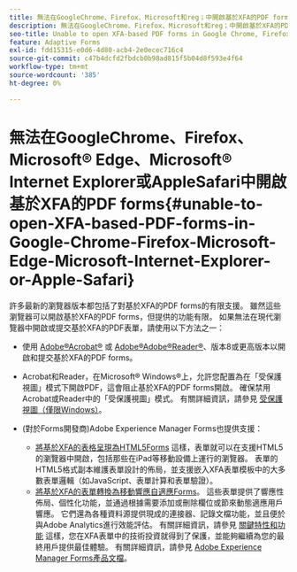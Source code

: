 ```yaml
---
title: 無法在GoogleChrome、Firefox、Microsoft和reg；中開啟基於XFA的PDF forms邊緣，Microsoft&reg;Internet Explorer或AppleSafari
description: 無法在GoogleChrome、Firefox、Microsoft和reg；中開啟基於XFA的PDF forms邊緣，Microsoft&reg;Internet Explorer或AppleSafari
seo-title: Unable to open XFA-based PDF forms in Google Chrome, Firefox, Microsoft Edge, Microsoft Internet Explorer, or Apple Safari
feature: Adaptive Forms
exl-id: fdd15315-e0d6-4d80-acb4-2e0ecec716c4
source-git-commit: c47b4dcfd2fbdcb0b98ad815f5b04d8f593e4f64
workflow-type: tm+mt
source-wordcount: '385'
ht-degree: 0%

---
```


# 無法在GoogleChrome、Firefox、Microsoft® Edge、Microsoft® Internet Explorer或AppleSafari中開啟基於XFA的PDF forms{#unable-to-open-XFA-based-PDF-forms-in-Google-Chrome-Firefox-Microsoft-Edge-Microsoft-Internet-Explorer-or-Apple-Safari}

許多最新的瀏覽器版本都包括了對基於XFA的PDF forms的有限支援。 雖然這些瀏覽器可以開啟基於XFA的PDF forms，但提供的功能有限。 如果無法在現代瀏覽器中開啟或提交基於XFA的PDF表單，請使用以下方法之一：

* 使用 [Adobe®Acrobat®](https://www.adobe.com/acrobat.html) 或 [Adobe®Adobe®Reader®](https://get.adobe.com/reader/)、版本8或更高版本以開啟和提交基於XFA的PDF forms。
* Acrobat和Reader，在Microsoft® Windows®上，允許您配置為在「受保護視圖」模式下開啟PDF，這會阻止基於XFA的PDF forms開啟。 確保禁用Acrobat或Reader中的「受保護視圖」模式。 有關詳細資訊，請參見 [受保護視圖（僅限Windows）](https://helpx.adobe.com/in/reader/using/protected-mode-windows.html)。
* (對於Forms開發商)Adobe Experience Manager Forms也提供支援：

   * [將基於XFA的表格呈現為HTML5Forms](https://experienceleague.adobe.com/docs/experience-manager-65/forms/html5-forms/introduction.html?#key-capabilities-of-html-forms-br) 這樣，表單就可以在支援HTML5的瀏覽器中開啟，包括那些在iPad等移動設備上運行的瀏覽器。 表單的HTML5格式副本維護表單設計的佈局，並支援嵌入XFA表單模板中的大多數表單邏輯（如JavaScript、表單計算和表單驗證）。
   * [將基於XFA的表單轉換為移動響應自適應Forms](https://experienceleague.adobe.com/docs/experience-manager-65/forms/adaptive-forms-basic-authoring/creating-adaptive-form.html?#create-an-adaptive-form-based-on-an-xfa-form-template)。 這些表單提供了響應性佈局、個性化功能，並通過根據需要添加或刪除欄位或節來動態適應用戶響應。 它們還為各種資料源提供現成的連接器、記錄文檔功能，並且便於與Adobe Analytics進行效能評估。 有關詳細資訊，請參見 [關鍵特性和功能](https://experienceleague.adobe.com/docs/experience-manager-cloud-service/content/forms/forms-overview/home.html?lang=en)
這樣，您在XFA表單中的技術投資就得到了保護，並能夠繼續為您的最終用戶提供最佳體驗。 有關詳細資訊，請參見 [Adobe Experience Manager Forms產品文檔](https://experienceleague.adobe.com/docs/experience-manager-cloud-service/content/forms/forms-overview/home.html)。
